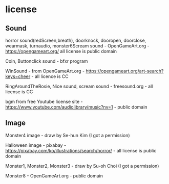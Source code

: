 # license


## Sound

horror sound(redScreen,breath), doorknock, dooropen, doorclose, wearmask, turnaudio, monster6Scream sound - OpenGameArt.org - https://opengameart.org/ all license is public domain 

Coin, Buttonclick sound - bfxr program

WinSound - from OpenGameArt.org - https://opengameart.org/art-search?keys=cheer - all licence is CC 

RingAroundTheRosie, Nice sound, scream sound - freesound.org - all license is CC

bgm from free Youtube license site - https://www.youtube.com/audiolibrary/music?nv=1 - public domain


## Image

Monster4 image - draw by Se-hun Kim (I got a permission)

Halloween image - pixabay - https://pixabay.com/ko/illustrations/search/horror/ - all license is public domain 

Monster1, Monster2, Monster3 - draw by Su-oh Choi (I got a permission)

Monster8 - OpenGameArt.org - public domain
